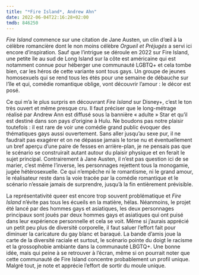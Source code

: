```yaml
---
title: "*Fire Island*, Andrew Ahn"
date: 2022-06-04T22:16:28+02:00
tmdb: 846250 
---
```


*Fire Island* commence sur une citation de Jane Austen, un clin d’œil à la célèbre romancière dont le non moins célèbre *Orgueil et Préjugés* a servi ici encore d’inspiration. Sauf que l’intrigue se déroule en 2022 sur Fire Island, une petite île au sud de Long Island sur la côte est américaine qui est notamment connue pour héberger une communauté LGBTQ+ et cela tombe bien, car les héros de cette variante sont tous gays. Un groupe de jeunes homosexuels qui se rend tous les étés pour une semaine de débauche sur l’île et qui, comédie romantique oblige, vont découvrir l’amour : ‌le décor est posé. 

Ce qui m’a le plus surpris en découvrant *Fire Island* sur Disney+, c’est le ton très ouvert et même presque cru. Il faut préciser que le long-métrage réalisé par Andrew Ann est diffusé sous la bannière « adulte » Star et qu’il est destiné dans son pays d’origine à Hulu. Ne boudons pas notre plaisir toutefois : il est rare de voir une comédie grand public évoquer des thématiques gays aussi ouvertement. Sans aller jusqu’au sexe pur, il ne faudrait pas exagérer et on ne dépasse jamais le torse nu et éventuellement un bref aperçu d’une paire de fesses en arrière-plan, je ne pensais pas que le scénario se construirait autant autour du plaisir physique et en ferait le sujet principal. Contrairement à Jane Austen, il n’est pas question ici de se marier, c’est même l’inverse, les personnages rejettent tous la monogamie, jugée hétérosexuelle. Ce qui n’empêche ni le romantisme, ni le grand amour, le réalisateur reste dans la voie tracée par la comédie romantique et le scénario n’essaie jamais de surprendre, jusqu’à la fin entièrement prévisible. 

La représentativité queer est encore trop souvent problématique et *Fire Island* n’évite pas tous les écueils en la matière, hélas. Néanmoins, le projet été lancé par des hommes gays et asiatiques, les deux personnages principaux sont joués par deux hommes gays et asiatiques qui ont puisé dans leur expérience personnelle et cela se voit. Même si j’aurais apprécié un petit peu plus de diversité corporelle, il faut saluer l’effort fait pour diminuer la caricature du gay blanc et baraqué. La bande d’amis joue la carte de la diversité raciale et surtout, le scénario pointe du doigt le racisme et la grossophobie ambiante dans la communauté LBGTQ+. Une bonne idée, mais qui peine à se retrouver à l’écran, même si on pourrait noter que cette communauté de Fire Island concentre probablement un profil unique. Malgré tout, je note et apprécie l’effort de sortir du moule unique. 
